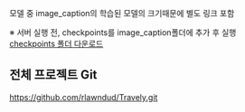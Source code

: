 모델 중 image_caption의 학습된 모델의 크기때문에 별도 링크 포함

※ 서버 실행 전, checkpoints를 image_caption폴더에 추가 후 실행 <br>
[checkpoints 폴더 다운로드](https://drive.google.com/drive/folders/1QZlew1a2vBqTFJ0mro68tCC_O9RfJQVs?usp=sharing)

## 전체 프로젝트 Git
https://github.com/rlawndud/Travely.git

